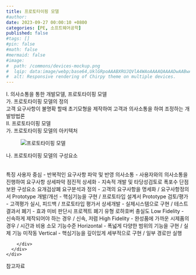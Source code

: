 ```yaml
---
title: 프로토타이핑 모델
#author: 
date: 2023-09-27 00:00:10 +0800
categories: [PE, 소프트웨어공학]
published: false
#tags: []
#pin: false
#math: false
#mermaid: false
#image:
#  path: /commons/devices-mockup.png
#  lqip: data:image/webp;base64,UklGRpoAAABXRUJQVlA4WAoAAAAQAAAADwAABwAAQUxQSDIAAAARL0AmbZurmr57yyIiqE8oiG0bejIYEQTgqiDA9vqnsUSI6H+oAERp2HZ65qP/VIAWAFZQOCBCAAAA8AEAnQEqEAAIAAVAfCWkAALp8sF8rgRgAP7o9FDvMCkMde9PK7euH5M1m6VWoDXf2FkP3BqV0ZYbO6NA/VFIAAAA
#  alt: Responsive rendering of Chirpy theme on multiple devices.
---
```


<div class="post-wrap">
  <div class="para">
    <div class="para-title">
      I. 의사소통을 통한 개발모델, 프로토타이핑 모델
    </div>
    <div class="para-cntnt">
      <div class="para">
        <div class="para-title">
          가. 프로토타이핑 모델의 정의
        </div>
        <div class="para-cntnt">
            고객 요구사항이 불명확 할때 초기모형을 제작하여 고객과 의사소통을 하여 조정하는 개발방법론
        </div>
      </div>
    </div>
  </div>
  
  <div class="para">
    <div class="para-title">
      II. 프로토타이핑 모델
    </div>
    <div class="para-cntnt">
      <div class="para">
        <div class="para-title">
          가. 프로토타이핑 모델의 아키텍처
        </div>
        <div class="para-cntnt">
          <figure class="post-figure">
            <img src="/assets/img/posts/프로토타이핑-모델.png" alt="프로토타이핑 모델">
<!--            <figcaption>Source: Unveiling the Metaverse: Exploring Emerging Trends, Multifaceted Perspectives, and Future Challenges</figcaption>-->
          </figure>
        </div>
      </div>
      <div class="para">
        <div class="para-title">
          나. 프로토타이핑 모델의 구성요소
        </div>
        <div class="para-cntnt">
          <table class="post-table">
          </table>
          특징
  사용자 중심 - 반복적인 요구사항 파악 및 반영
  의사소통 - 사용자와의 의사소통을 진행하여 요구사항 상세파악
  점진적 상세화 - 지속적 개발 및 타당성검토로 폭포수 단점보완
구성요소 요개검상폐
  요구분석과 정의 - 고객의 요구사항을 명세화 / 요구사항정의서
  Prototype 개발/개선 - 핵심기능을 구현 / 프로토타입 설계서
  Prototype 검토/평가 - 고객평가 실시, 피드백 / 프로토타입 평가서
  상세개발 - 실제시스템으로 구현 / 테스트 결과서
  폐기 - 효과 미비 판단시 프로젝트 폐기
유형 로하호버
  충실도
    Low Fidelity - 신속하게 제작되어야 하는 경우 / 신속, 저렴
    High Fidelity - 완성품에 가까운 시제품의 경우 / 시간과 비용 소모
  기능수준
    Horizontal - 폭넓게 다양한 범위의 기능을 구현 / 실제 기능 미작동
    Vertical - 핵심기능을 깊이있게 세부적으로 구현 / 일부 경로만 실행

        </div>
      </div>
    </div>
  </div>

  <div class="refr-wrap">
    <div class="refr-title">
        참고자료
    </div>
    <ol class="refr-list">
    <!--    <li>(나현식, 최대선) <a target="_blank" href="https://scienceon.kisti.re.kr/commons/util/originalView.do?cn=JAKO202225948430499&oCn=JAKO202225948430499&dbt=JAKO&journal=NJOU00291864">메타버스 보안 위협 요소 및 대응 방안 검토</a></li>-->
    <!--    <li>(M. Uddin, S. Manickam, H. Ullah, M. Obaidat and A. Dandoush) <a target="_blank" href="https://ieeexplore.ieee.org/abstract/document/10138386">Unveiling the Metaverse: Exploring Emerging Trends, Multifaceted Perspectives, and Future Challenges</a></li>-->
    </ol>
  </div>
</div>
